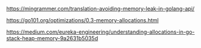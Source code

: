 https://mingrammer.com/translation-avoiding-memory-leak-in-golang-api/

https://go101.org/optimizations/0.3-memory-allocations.html


https://medium.com/eureka-engineering/understanding-allocations-in-go-stack-heap-memory-9a2631b5035d
